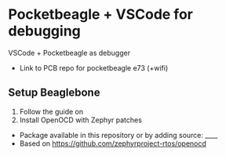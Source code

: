 # Pocketbeagle + VSCode for debugging
VSCode + Pocketbeagle as debugger
* Link to PCB repo for pocketbeagle e73 (+wifi)

## Setup Beaglebone
1. Follow the guide on 
2. Install OpenOCD with Zephyr patches 
- Package available in this repository or by adding source: ____
- Based on https://github.com/zephyrproject-rtos/openocd

